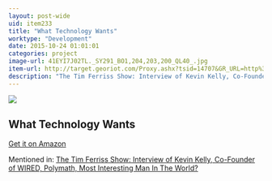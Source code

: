 ```yaml
---
layout: post-wide
uid: item233
title: "What Technology Wants"
worktype: "Development"
date: 2015-10-24 01:01:01
categories: project
image-url: 41EYI7J02TL._SY291_BO1,204,203,200_QL40_.jpg
item-url: http://target.georiot.com/Proxy.ashx?tsid=14707&GR_URL=http%3A%2F%2Fwww.amazon.com%2FWhat-Technology-Wants-Kevin-Kelly%2Fdp%2F0143120174%2F
description: "The Tim Ferriss Show: Interview of Kevin Kelly, Co-Founder of WIRED, Polymath, Most Interesting Man In The World?"
---
```

<a href="http://target.georiot.com/Proxy.ashx?tsid=14707&GR_URL=http%3A%2F%2Fwww.amazon.com%2FWhat-Technology-Wants-Kevin-Kelly%2Fdp%2F0143120174%2F" target="blank"><img src="../../../../img/thumbs/41EYI7J02TL._SY291_BO1,204,203,200_QL40_.jpg" class="prod-img"></a>
<h2>What Technology Wants</h2>
<p><a href="http://target.georiot.com/Proxy.ashx?tsid=14707&GR_URL=http%3A%2F%2Fwww.amazon.com%2FWhat-Technology-Wants-Kevin-Kelly%2Fdp%2F0143120174%2F" target="blank">Get it on Amazon</a><p>
<p>Mentioned in: <a href="http://fourhourworkweek.com/2014/08/29/kevin-kelly/" target="blank">The Tim Ferriss Show: Interview of Kevin Kelly, Co-Founder of WIRED, Polymath, Most Interesting Man In The World?</a></p>

